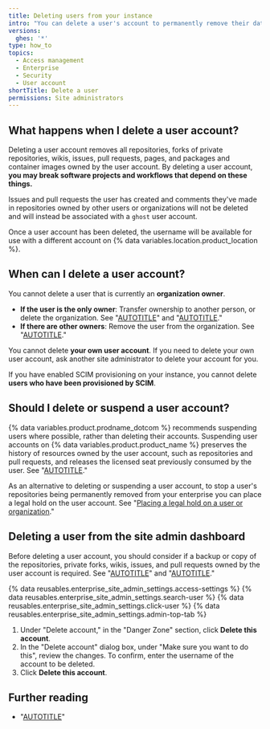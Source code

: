 ```yaml
---
title: Deleting users from your instance
intro: "You can delete a user's account to permanently remove their data from {% data variables.location.product_location %}."
versions:
  ghes: '*'
type: how_to
topics:
  - Access management
  - Enterprise
  - Security
  - User account
shortTitle: Delete a user
permissions: Site administrators
---
```


## What happens when I delete a user account?

Deleting a user account removes all repositories, forks of private repositories, wikis, issues, pull requests, pages, and packages and container images owned by the user account. By deleting a user account, **you may break software projects and workflows that depend on these things.**

Issues and pull requests the user has created and comments they've made in repositories owned by other users or organizations will not be deleted and will instead be associated with a `ghost` user account.

Once a user account has been deleted, the username will be available for use with a different account on {% data variables.location.product_location %}.

## When can I delete a user account?

You cannot delete a user that is currently an **organization owner**.

* **If the user is the only owner**: Transfer ownership to another person, or delete the organization. See "[AUTOTITLE](/organizations/managing-organization-settings/transferring-organization-ownership)" and "[AUTOTITLE](/organizations/managing-organization-settings/deleting-an-organization-account)."
* **If there are other owners**: Remove the user from the organization. See "[AUTOTITLE](/account-and-profile/setting-up-and-managing-your-personal-account-on-github/managing-your-membership-in-organizations/removing-yourself-from-an-organization)."

You cannot delete **your own user account**. If you need to delete your own user account, ask another site administrator to delete your account for you.

If you have enabled SCIM provisioning on your instance, you cannot delete **users who have been provisioned by SCIM**.

## Should I delete or suspend a user account?

{% data variables.product.prodname_dotcom %} recommends suspending users where possible, rather than deleting their accounts. Suspending user accounts on {% data variables.product.product_name %} preserves the history of resources owned by the user account, such as repositories and pull requests, and releases the licensed seat previously consumed by the user. See "[AUTOTITLE](/admin/managing-accounts-and-repositories/managing-users-in-your-enterprise/suspending-and-unsuspending-users)."

As an alternative to deleting or suspending a user account, to stop a user's repositories being permanently removed from your enterprise you can place a legal hold on the user account. See "[Placing a legal hold on a user or organization](/admin/managing-accounts-and-repositories/managing-users-in-your-enterprise/placing-a-legal-hold-on-a-user-or-organization)."

## Deleting a user from the site admin dashboard

Before deleting a user account, you should consider if a backup or copy of the repositories, private forks, wikis, issues, and pull requests owned by the user account is required. See "[AUTOTITLE](/admin/backing-up-and-restoring-your-instance/configuring-backups-on-your-instance)" and "[AUTOTITLE](/repositories/archiving-a-github-repository/backing-up-a-repository)."

{% data reusables.enterprise_site_admin_settings.access-settings %}
{% data reusables.enterprise_site_admin_settings.search-user %}
{% data reusables.enterprise_site_admin_settings.click-user %}
{% data reusables.enterprise_site_admin_settings.admin-top-tab %}
1. Under "Delete account," in the "Danger Zone" section, click **Delete this account**.
1. In the "Delete account" dialog box, under "Make sure you want to do this", review the changes. To confirm, enter the username of the account to be deleted.
1. Click **Delete this account**.

## Further reading

* "[AUTOTITLE](/rest/enterprise-admin/users#delete-a-user)"
